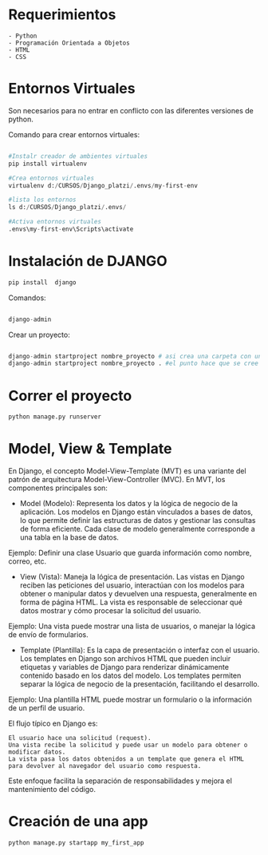  # Requerimientos 

    - Python
    - Programación Orientada a Objetos
    - HTML
    - CSS

# Entornos  Virtuales

Son necesarios para no entrar en conflicto con las diferentes versiones de python.

Comando para crear entornos virtuales:

```python

#Instalr creador de ambientes virtuales
pip install virtualenv

#Crea entornos virtuales
virtualenv d:/CURSOS/Django_platzi/.envs/my-first-env 

#lista los entornos
ls d:/CURSOS/Django_platzi/.envs/

#Activa entornos virtuales
.envs\my-first-env\Scripts\activate
``` 


# Instalación de DJANGO

```python
pip install  django
```

Comandos:

```python

django-admin
```

Crear un proyecto:

```python

django-admin startproject nombre_proyecto # asi crea una carpeta con una carpeta duplicada dentro
django-admin startproject nombre_proyecto . #el punto hace que se cree el proyecto a la altura de la raíz y que no duplique la carpeta
```

# Correr el proyecto

```python
python manage.py runserver
```

# Model, View & Template

En Django, el concepto Model-View-Template (MVT) es una variante del patrón de arquitectura Model-View-Controller (MVC). En MVT, los componentes principales son:

- Model (Modelo):
        Representa los datos y la lógica de negocio de la aplicación. Los modelos en Django están vinculados a bases de datos, lo que permite definir las estructuras de datos y gestionar las consultas de forma eficiente. Cada clase de modelo generalmente corresponde a una tabla en la base de datos.

Ejemplo: Definir una clase Usuario que guarda información como nombre, correo, etc.

- View (Vista):
        Maneja la lógica de presentación. Las vistas en Django reciben las peticiones del usuario, interactúan con los modelos para obtener o manipular datos y devuelven una respuesta, generalmente en forma de página HTML. La vista es responsable de seleccionar qué datos mostrar y cómo procesar la solicitud del usuario.

Ejemplo: Una vista puede mostrar una lista de usuarios, o manejar la lógica de envío de formularios.

- Template (Plantilla):
        Es la capa de presentación o interfaz con el usuario. Los templates en Django son archivos HTML que pueden incluir etiquetas y variables de Django para renderizar dinámicamente contenido basado en los datos del modelo. Los templates permiten separar la lógica de negocio de la presentación, facilitando el desarrollo.

Ejemplo: Una plantilla HTML puede mostrar un formulario o la información de un perfil de usuario.

El flujo típico en Django es:

    El usuario hace una solicitud (request).
    Una vista recibe la solicitud y puede usar un modelo para obtener o modificar datos.
    La vista pasa los datos obtenidos a un template que genera el HTML para devolver al navegador del usuario como respuesta.

Este enfoque facilita la separación de responsabilidades y mejora el mantenimiento del código.


# Creación de una app

```python
python manage.py startapp my_first_app
```
